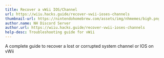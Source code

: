 ```yaml
---
title: Recover a vWii IOS/Channel
url: https://wiiu.hacks.guide/recover-vwii-ioses-channels
thumbnail-url: https://nintendohomebrew.com/assets/img/nhmemes/bigh.png
author.name: NH Discord Server
author.url: https://wiiu.hacks.guide/recover-vwii-ioses-channels
help-desc: Troubleshooting guide for vWii
---
```


A complete guide to recover a lost or corrupted system channel or IOS on vWii
